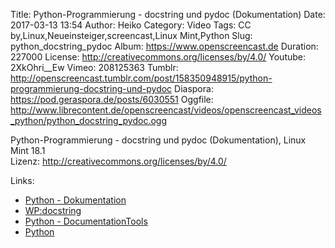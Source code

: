 Title: Python-Programmierung - docstring und pydoc (Dokumentation)
Date: 2017-03-13 13:54
Author: Heiko
Category: Video
Tags: CC by,Linux,Neueinsteiger,screencast,Linux Mint,Python
Slug: python_docstring_pydoc
Album: https://www.openscreencast.de
Duration: 227000
License: http://creativecommons.org/licenses/by/4.0/
Youtube: 2XkOhri__Ew
Vimeo: 208125363
Tumblr: http://openscreencast.tumblr.com/post/158350948915/python-programmierung-docstring-und-pydoc
Diaspora: https://pod.geraspora.de/posts/6030551
Oggfile: http://www.librecontent.de/openscreencast/videos/openscreencast_videos_python/python_docstring_pydoc.ogg

Python-Programmierung - docstring und pydoc (Dokumentation), Linux Mint 18.1  
Lizenz: <http://creativecommons.org/licenses/by/4.0/>

Links:

  * [Python - Dokumentation](http://docs.python-guide.org/en/latest/writing/documentation/ "Link zu python-guide.org" )
  * [WP:docstring](https://en.wikipedia.org/wiki/Docstring "Link zu wikipedia.org" )
  * [Python - DocumentationTools](https://wiki.python.org/moin/DocumentationTools "Link zu python.org" )
  * [Python](https://python.swaroopch.com/ "Link zu swaroopch.com/" )

